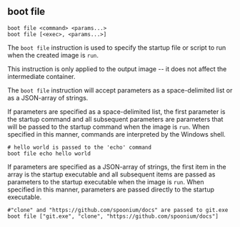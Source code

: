 ## boot file

	boot file <command> <params...>
	boot file [<exec>, <params...>]

The `boot file` instruction is used to specify the startup file or script to run when the created image is `run`. 

This instruction is only applied to the output image -- it does not affect the intermediate container. 

The `boot file` instruction will accept parameters as a space-delimited list or as a JSON-array of strings. 

If parameters are specified as a space-delimited list, the first parameter is the startup command and all subsequent parameters are parameters that will be passed to the startup command when the image is `run`. When specified in this manner, commands are interpreted by the Windows shell. 

```
# hello world is passed to the 'echo' command
boot file echo hello world
```

If parameters are specified as a JSON-array of strings, the first item in the array is the startup executable and all subsequent items are passed as parameters to the startup executable when the image is `run`.  When specified in this manner, parameters are passed directly to the startup executable. 

```
#"clone" and "https://github.com/spoonium/docs" are passed to git.exe
boot file ["git.exe", "clone", "https://github.com/spoonium/docs"]
```